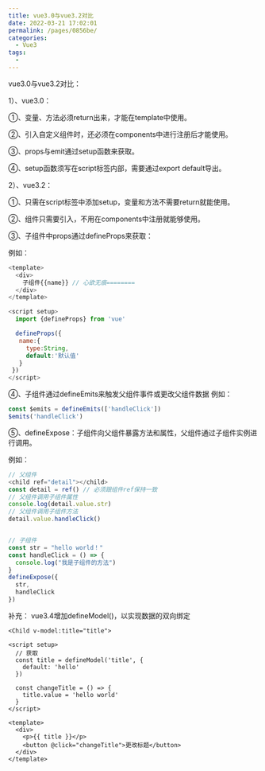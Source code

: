 ```yaml
---
title: vue3.0与vue3.2对比
date: 2022-03-21 17:02:01
permalink: /pages/0856be/
categories: 
  - Vue3
tags: 
  - 
---
```

vue3.0与vue3.2对比：


1）、vue3.0：


①、变量、方法必须return出来，才能在template中使用。


②、引入自定义组件时，还必须在components中进行注册后才能使用。


③、props与emit通过setup函数来获取。

④、setup函数须写在script标签内部，需要通过export default导出。

2）、vue3.2：


①、只需在script标签中添加setup，变量和方法不需要return就能使用。


②、组件只需要引入，不用在components中注册就能够使用。


③、子组件中props通过defineProps来获取：

例如：

```JavaScript
<template>
  <div>
    子组件{{name}} // 心欲无痕========
  </div>
</template>

<script setup>
  import {defineProps} from 'vue'

  defineProps({
   name:{
     type:String,
     default:'默认值'
   }
 })
</script>
```

④、子组件通过defineEmits来触发父组件事件或更改父组件数据
例如：
```js
const $emits = defineEmits(['handleClick'])
$emits('handleClick')
```

⑤、defineExpose：子组件向父组件暴露方法和属性，父组件通过子组件实例进行调用。

例如：
```js
// 父组件
<child ref="detail"></child>
const detail = ref() // 必须跟组件ref保持一致
// 父组件调用子组件属性
console.log(detail.value.str)
// 父组件调用子组件方法
detail.value.handleClick()


// 子组件
const str = "hello world！"
const handleClick = () => {
  console.log("我是子组件的方法")
}
defineExpose({
  str,
  handleClick
})
```

补充：
vue3.4增加defineModel()，以实现数据的双向绑定
```vue
<Child v-model:title="title">

<script setup>
  // 获取
  const title = defineModel('title', {
    default: 'hello'
  })

  const changeTitle = () => {
    title.value = 'hello world'
  }
</script>

<template>
  <div>
    <p>{{ title }}</p>
    <button @click="changeTitle">更改标题</button>
  </div>
</template>
```